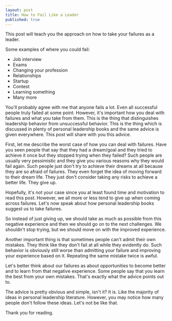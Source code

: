 ```yaml
---
layout: post
title: How to Fail Like a Leader
published: true
---
```


This post will teach you the approach on how to take your failures as a leader.
<!--more-->

Some examples of where you could fail:
- Job interview
- Exams
- Changing your profession
- Relationships
- Startup
- Contest
- Learning something
- Many more

You'll probably agree with me that anyone fails a lot. Even all successful people truly failed at some point. However, it's important how you deal with failures and what you take from them. This is the thing that distinguishes leadership behavior from unsuccessful behavior. This is the thing which is discussed in plenty of personal leadership books and the same advice is given everywhere. This post will share with you this advice.

First, let me describe the worst case of how you can deal with failures. Have you seen people that say that they had a dream/goal and they tried to achieve it once but they stopped trying when they failed? Such people are usually very pessimistic and they give you various reasons why they would fail again. Such people just don't try to achieve their dreams at all because they are so afraid of failures. They even forget the idea of moving forward to their dream life. They just don't consider taking any risks to achieve a better life. They give up. 

Hopefully, it's not your case since you at least found time and motivation to read this post. However, we all more or less tend to give up when coming across failures. Let's now speak about how personal leadership books suggest us to take failures.

So instead of just giving up, we should take as much as possible from this negative experience and then we should go on to the next challenges. We shouldn't stop trying, but we should move on with the improved experience.

Another important thing is that sometimes people can't admit their own mistakes. They think like they don't fail at all while they evidently do. Such behavior is obviously still worse than admitting your failure and improving your experience based on it. Repeating the same mistake twice is awful.

Let's better think about our failures as about opportunities to become better and to learn from that negative experience. Some people say that you learn the best from your own mistakes. That's exactly what the advice points out to.

The advice is pretty obvious and simple, isn't it? It is. Like the majority of ideas in personal leadership literature. However, you may notice how many people don't follow these ideas. Let's not be like that.

Thank you for reading.
